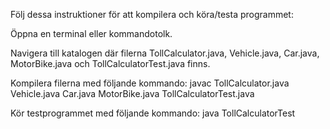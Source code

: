 Följ dessa instruktioner för att kompilera och köra/testa programmet:

Öppna en terminal eller kommandotolk.

Navigera till katalogen där filerna TollCalculator.java, Vehicle.java, Car.java, MotorBike.java och TollCalculatorTest.java finns.

Kompilera filerna med följande kommando: javac TollCalculator.java Vehicle.java Car.java MotorBike.java TollCalculatorTest.java

Kör testprogrammet med följande kommando: java TollCalculatorTest